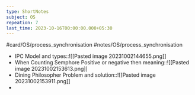 ```yaml
---
type: ShortNotes
subject: OS
repeation: 7
last_time: 2023-10-16T00:00:00.000+05:30
---
```

#card/OS/process_synchronisation
#notes/OS/process_synchronisation
- IPC  Model and types::![[Pasted image 20231002144655.png]] <!--SR:!2023-10-23,3,250-->
- When Counting Semphore Positive or negative then meaning::![[Pasted image 20231002153613.png]] <!--SR:!2023-10-23,3,250-->
- Dining Philosopher Problem and solution::![[Pasted image 20231002153911.png]] <!--SR:!2023-10-24,4,270-->
- 